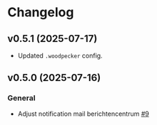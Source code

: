 # Changelog
## v0.5.1 (2025-07-17)
- Updated `.woodpecker` config.
## v0.5.0 (2025-07-16)
### General
- Adjust notification mail berichtencentrum [#9](https://github.com/lblod/berichtencentrum-email-notification-service/pull/9)
